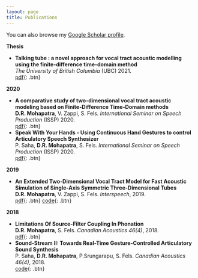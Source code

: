 ```yaml
---
layout: page
title: Publications
---
```


You can also browse my <a href="https://scholar.google.com/citations?user=HzIWE5kAAAAJ" target="_blank">Google Scholar profile</a>.
<br />

**Thesis**
- **Talking tube : a novel approach for vocal tract acoustic modelling using the finite-difference time-domain method**  
	*The University of British Columbia* (UBC) 2021.  
	[pdf](https://open.library.ubc.ca/cIRcle/collections/ubctheses/24/items/1.0396919){: .btn}

**2020**
- **A comparative study of two-dimensional vocal tract acoustic modeling based on Finite-Difference Time-Domain methods**  
	**D.R. Mohapatra**, V. Zappi, S. Fels.
	*International Seminar on Speech Production* (ISSP) 2020.  
	[pdf](https://arxiv.org/pdf/2102.04588.pdf){: .btn}
- **Speak With Your Hands - Using Continuous Hand Gestures to control Articulatory Speech Synthesizer**  
	P. Saha, **D.R. Mohapatra**, S. Fels.
	*International Seminar on Speech Production* (ISSP) 2020.  
	[pdf](https://arxiv.org/pdf/2102.01640.pdf){: .btn}

**2019**
- **An Extended Two-Dimensional Vocal Tract Model for Fast Acoustic Simulation of Single-Axis Symmetric Three-Dimensional Tubes**  
	**D.R. Mohapatra**, V. Zappi, S. Fels.
	*Interspeech*, 2019.  
	[pdf](https://www.isca-speech.org/archive/Interspeech_2019/pdfs/1764.pdf){: .btn}
	[code](https://github.com/Debasishray19/Talking-Tube){: .btn}

**2018**
- **Limitations Of Source-Filter Coupling In Phonation**  
	**D.R. Mohapatra**, S. Fels.
	*Canadian Acoustics 46(4)*, 2018.  
	[pdf](https://arxiv.org/pdf/1811.07435.pdf){: .btn}
- **Sound-Stream II: Towards Real-Time Gesture-Controlled Articulatory Sound Synthesis**  
	P. Saha, **D.R. Mohapatra**, P.Srungarapu, S. Fels.
	*Canadian Acoustics 46(4)*, 2018.  
	[code](https://arxiv.org/pdf/1811.08029.pdf){: .btn}

<br /> 


